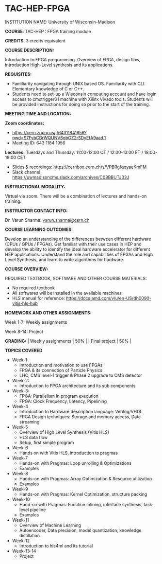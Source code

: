 # TAC-HEP-FPGA

INSTITUTION NAME: University of Wisconsin–Madison

**COURSE**: TAC-HEP : FPGA training module

**CREDITS**: 3 credits equivalent

**COURSE DESCRIPTION:**

Introduction to FPGA programming. Overview of FPGA, design flow, introduction High-Level synthesis and its applications.

**REQUISITES:**
- Familiarity navigating through UNIX based OS. Familiarity with CLI. Elementary knowledge of C or C++.
- Students need to set-up a Wisconsin computing account and have login access to cmstrigger01 machine with Xilinx Vivado tools. Students will be provided instructions for doing so prior to the start of the training.

**MEETING TIME AND LOCATION:**

**Zoom coordinates:**
   - https://cern.zoom.us/j/64311841956?pwd=S7FybCBrWQUNV6qbGZ2rSDyEfA9aad.1
   - Meeting ID: 643 1184 1956

**Lectures:** Tuesdays and Thursday: 11:00-12:00 CT / 12:00-13:00 ET / 18:00-19:00 CET
- Slides & recordings: https://cernbox.cern.ch/s/VPBRgfqqyaeKmFM
- Slack channel: https://uwmadisoncms.slack.com/archives/C08BBUTJ33J

**INSTRUCTIONAL MODALITY:**

Virtual via zoom. There will be a combination of lectures and hands-on training.


**INSTRUCTOR CONTACT INFO:**

Dr. Varun Sharma: varun.sharma@cern.ch

**COURSE LEARNING OUTCOMES:**

Develop an understanding of the differences between different hardware (CPUs / GPUs / FPGAs). Get familiar with their use cases in HEP and develop the ability to identify the ideal hardware accelerator for different HEP applications. Understand the role and capabilities of FPGAs and High Level Synthesis, and learn to write algorithms for hardware.

**COURSE OVERVIEW:**

REQUIRED TEXTBOOK, SOFTWARE AND OTHER COURSE MATERIALS:
- No required textbook
- All softwares will be installed in the available machines
- HLS manual for reference: https://docs.amd.com/v/u/en-US/dh0090-vitis-hls-hub

**HOMEWORK AND OTHER ASSIGNMENTS:**

Week 1-7: Weekly assignments

Week 8-14: Project

**GRADING:**
   | Weekly assignments | 	50% |
   | Final project |	50% |

**TOPICS COVERED**
- Week-1:
    - Introduction and motivation to use FPGAs
    - FPGA & its connection of Particle Physics
    - LHC, CMS level-1 trigger & Phase 2 upgrade to CMS detector
- Week-2:
    - Introduction to FPGA architecture and its sub components
- Week-3:
    - FPGA: Parallelism in program execution
    - FPGA: Clock Frequency, Latency, Pipelining
- Week-4
    - Introduction to Hardware description language: Verilog/VHDL
    - FPGA Design techniques: Storage and memory access, Data streaming
- Week-5
    - Overview of High Level Synthesis (Vitis HLS)
    - HLS data flow
    - Setup, first simple program
- Week-6
    - Hands on with Vitis HLS, introduction to pragmas
- Week-7
    - Hands-on with Pragmas: Loop unrolling & Optimizations
    - Examples
- Week-8
    - Hands-on with Pragmas: Array Optimization & Resource utilization
    - Examples
- Week-9
    - Hands-on with Pragmas: Kernel Optimization, structure packing
- Week-10
    - Hand-on with Pragmas: Function Inlining, interface synthesis, task-level pipeline
    - Examples
- Week-11
    - Overview of Machine Learning
    - Autoencoder, Data precision, model quantization, knowledge distillation
- Week-12
    - Introduction to hls4ml and its tutorial
- Week-13-14
    - Project
